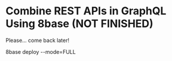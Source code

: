 # Combine REST APIs in GraphQL Using 8base (NOT FINISHED)

Please... come back later!

8base deploy --mode=FULL